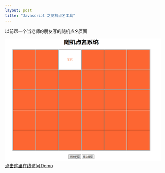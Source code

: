 ```yaml
---
layout: post
title: "Javascript 之随机点名工具"
---
```

以前帮一个当老师的朋友写的随机点名页面  
<!--more-->

![](\assets\images\javascript-random-roll-call\random-roll-call.gif)  
[点击这里在线访问 Demo](\demo\random-roll-call\index.html)  